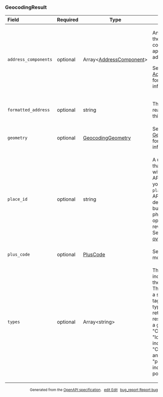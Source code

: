 <!--- This is a generated file, do not edit! -->
<!--- [START maps_http_schema_geocodingresult] -->
<h3 class="schema-object" id="GeocodingResult">GeocodingResult</h3>

| Field                | Required | Type                                                                  | Description                                                                                                                                                                                                                                                                                                                                                                                                    |
| :------------------- | -------- | --------------------------------------------------------------------- | -------------------------------------------------------------------------------------------------------------------------------------------------------------------------------------------------------------------------------------------------------------------------------------------------------------------------------------------------------------------------------------------------------------- |
| `address_components` | optional | Array&lt;[AddressComponent](#AddressComponent "AddressComponent")&gt; | <div class="ref-property-description"><p>An array containing the separate components applicable to this address.</p><p>See <a href="#AddressComponent">AddressComponent</a> for more information.</div>                                                                                                                                                                                                        |
| `formatted_address`  | optional | string                                                                | <div class="nonref-property-description"><p>The human-readable address of this location.</p></div>                                                                                                                                                                                                                                                                                                             |
| `geometry`           | optional | [GeocodingGeometry](#GeocodingGeometry "GeocodingGeometry")           | See [GeocodingGeometry](#GeocodingGeometry "GeocodingGeometry") for more information.                                                                                                                                                                                                                                                                                                                          |
| `place_id`           | optional | string                                                                | <div class="nonref-property-description"><p>A unique identifier that can be used with other Google APIs. For example, you can use the <code>place_id</code> in a Places API request to get details of a local business, such as phone number, opening hours, user reviews, and more. See the <a href="https://developers.google.com/places/place-id">place ID overview</a>.</p></div>                          |
| `plus_code`          | optional | [PlusCode](#PlusCode "PlusCode")                                      | See [PlusCode](#PlusCode "PlusCode") for more information.                                                                                                                                                                                                                                                                                                                                                     |
| `types`              | optional | Array&lt;string&gt;                                                   | <div class="nonref-property-description"><p>The <code>types[]</code> array indicates the type of the returned result. This array contains a set of zero or more tags identifying the type of feature returned in the result. For example, a geocode of "Chicago" returns "locality" which indicates that "Chicago" is a city, and also returns "political" which indicates it is a political entity.</p></div> |

<p style="text-align: right; font-size: smaller;">Generated from the <a class="gc-analytics-event" data-category="GMP" data-label="openapi-github" href="https://github.com/googlemaps/openapi-specification" title="Google Maps Platform OpenAPI Specification" class="external">OpenAPI specification</a>.
<a class="gc-analytics-event" data-category="GMP" data-label="openapi-github" style="margin-left: 5px;" href="https://github.com/googlemaps/openapi-specification/blob/main/specification/schemas/GeocodingResult.yml" title="Edit on GitHub"><span class="material-icons">edit</span> Edit</a>
<a class="gc-analytics-event" data-category="GMP" data-label="openapi-github" style="margin-left: 5px;" href="https://github.com/googlemaps/openapi-specification/issues/new?assignees=&labels=type%3A+bug%2C+triage+me&template=bug_report.md&title=[schemas] Bug - GeocodingResult" title="File bug for schemas on GitHub"><span class="material-icons">bug_report</span> Report bug</a>
</p>

<!--- [END maps_http_schema_geocodingresult] -->
